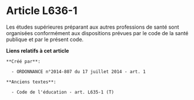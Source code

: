 # Article L636-1

Les études supérieures préparant aux autres professions de santé sont organisées conformément aux dispositions prévues par le
code de la santé publique et par le présent code.

**Liens relatifs à cet article**

	**Créé par**:

	  - ORDONNANCE n°2014-807 du 17 juillet 2014 - art. 1

	**Anciens textes**:

	  - Code de l'éducation - art. L635-1 (T)
